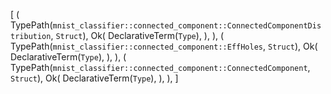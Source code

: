 [
    (
        TypePath(`mnist_classifier::connected_component::ConnectedComponentDistribution`, `Struct`),
        Ok(
            DeclarativeTerm(`Type`),
        ),
    ),
    (
        TypePath(`mnist_classifier::connected_component::EffHoles`, `Struct`),
        Ok(
            DeclarativeTerm(`Type`),
        ),
    ),
    (
        TypePath(`mnist_classifier::connected_component::ConnectedComponent`, `Struct`),
        Ok(
            DeclarativeTerm(`Type`),
        ),
    ),
]
